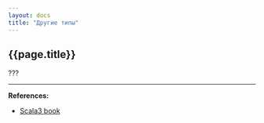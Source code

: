 ```yaml
---
layout: docs
title: "Другие типы"
---
```


## {{page.title}}

???


---

**References:**
- [Scala3 book](https://docs.scala-lang.org/scala3/book/types-others.html)
